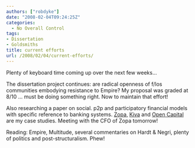 ```yaml
---
authors: ["robdyke"]
date: "2008-02-04T09:24:25Z"
categories:
  - No Overall Control
tags:
- Dissertation
- Goldsmiths
title: current efforts
url: /2008/02/04/current-efforts/
---
```

Plenty of keyboard time coming up over the next few weeks...

The dissertation project continues: are radical openness of f/los communities embodying resistance to Empire? My proposal was graded at 8/10 ... must be doing something right. Now to maintain that effort!

Also researching a paper on social. p2p and participatory financial models with specific reference to banking systems. [Zopa,](http://uk.zopa.com/ZopaWeb/) [Kiva](http://kiva.org/) and [Open Capital](http://www.google.com/search?ie=UTF-8&#038;oe=UTF-8&#038;sourceid=navclient&#038;gfns=1&#038;q=open+capital+chris+cook) are my case studies. Meeting with the CFO of Zopa tomorrow!

Reading: Empire, Multitude, several commentaries on Hardt &#038; Negri, plenty of politics and post-structuralism. Phew!